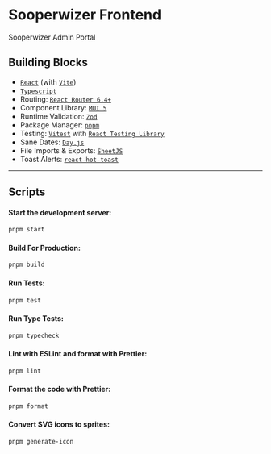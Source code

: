 # Sooperwizer Frontend

Sooperwizer Admin Portal

## Building Blocks

- [`React`](https://react.dev) (with [`Vite`](https://vitejs.dev))
- [`Typescript`](https://www.typescriptlang.org/)
- Routing: [`React Router 6.4+`](https://reactrouter.com)
- Component Library: [`MUI 5`](https://mui.com)
- Runtime Validation: [`Zod`](https://zod.dev)
- Package Manager: [`pnpm`](https://pnpm.io)
- Testing: [`Vitest`](https://vitest.dev) with [`React Testing Library`](https://testing-library.com/docs/react-testing-library/intro/)
- Sane Dates: [`Day.js`](https://day.js.org)
- File Imports & Exports: [`SheetJS`](https://sheetjs.com/)
- Toast Alerts: [`react-hot-toast`](https://react-hot-toast.com/)

---

## Scripts

#### Start the development server:

```bash
pnpm start
```

#### Build For Production:

```bash
pnpm build
```

#### Run Tests:

```bash
pnpm test
```

#### Run Type Tests:

```bash
pnpm typecheck
```

#### Lint with ESLint and format with Prettier:

```bash
pnpm lint
```

#### Format the code with Prettier:

```bash
pnpm format
```

#### Convert SVG icons to sprites:

```bash
pnpm generate-icon
```
